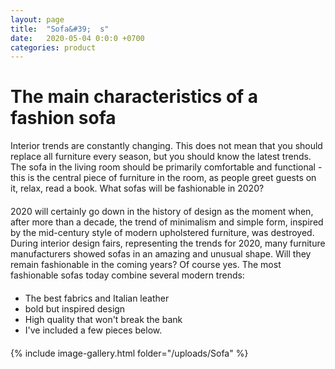 ```yaml
---
layout: page
title:  "Sofa&#39;	s"
date:   2020-05-04 0:0:0 +0700
categories: product
---
```

# The main characteristics of a fashion sofa

<div class="container col-lg-6" style="margin-left:0px; margin-bottom:20px; ">
Interior trends are constantly changing. This does not mean that you should replace all furniture every season, but you should 
know the latest trends. The sofa in the living room should be primarily comfortable and functional - this is the central piece of 
furniture in the room, as people greet guests on it, relax, read a book. What sofas will be fashionable in 2020?
</div>
<div class="container col-lg-6" style="margin-left:0px; margin-bottom:20px; ">
2020 will certainly go down in the history of design as the moment when, after more than a decade, the trend of minimalism 
and simple form, inspired by the mid-century style of modern upholstered furniture, was destroyed. During interior design 
fairs, representing the trends for 2020, many furniture manufacturers showed sofas in an amazing and unusual shape. Will 
they remain fashionable in the coming years? Of course yes. The most fashionable sofas today combine several modern 
trends:
</div>
<div class="container col-lg-6" style="margin-left:0px; margin-bottom:20px; ">
<ul>
    <li>The best fabrics and Italian leather<br></li>
    <li>bold but inspired design<br></li>
    <li>High quality that won't break the bank<br></li>
    <li>I've included a few pieces below.</li>
</ul>
</div>

{% include image-gallery.html folder="/uploads/Sofa" %}